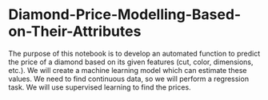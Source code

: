 # Diamond-Price-Modelling-Based-on-Their-Attributes
The purpose of this notebook is to develop an automated function to predict the price of a diamond based on its given features (cut, color, dimensions, etc.). We will create a machine learning model which can estimate these values. We need to find continuous data, so we will perform a regression task. We will use supervised learning to find the prices.
